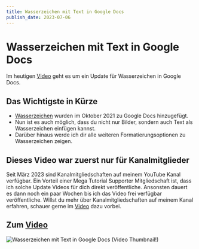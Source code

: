 ```yaml
---
title: Wasserzeichen mit Text in Google Docs
publish_date: 2023-07-06
---
```


# Wasserzeichen mit Text in Google Docs

Im heutigen [Video](https://youtu.be/W-nOyqW3TXw) geht es um ein Update für Wasserzeichen in Google Docs. 

## Das Wichtigste in Kürze

- [Wasserzeichen](https://youtu.be/Wz_8IgCWgnk) wurden im Oktober 2021 zu Google Docs hinzugefügt.
- Nun ist es auch möglich, dass du nicht nur Bilder, sondern auch Text als Wasserzeichen einfügen kannst.
- Darüber hinaus werde ich dir alle weiteren Formatierungsoptionen zu Wasserzeichen zeigen.

## Dieses Video war zuerst nur für Kanalmitglieder

Seit März 2023 sind Kanalmitgliedschaften auf meinem YouTube Kanal verfügbar. Ein Vorteil einer Mega Tutorial Supporter Mitgliedschaft ist, dass ich solche Update Videos für dich direkt veröffentliche. Ansonsten dauert es dann noch ein paar Wochen bis ich das Video frei verfügbar veröffentliche. Willst du mehr über Kanalmitgliedschaften auf meinem Kanal erfahren, schauer gerne im [Video](https://youtu.be/ZLWu1m36Ty4) dazu vorbei.

## Zum [Video](https://youtu.be/W-nOyqW3TXw)

![Wasserzeichen mit Text in Google Docs (Video Thumbnail!)](../thumbnails/Fertig480.jpg "Wasserzeichen mit Text in Google Docs (Video Thumbnail!)")